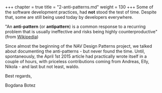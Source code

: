 +++
chapter = true
title = "2-anti-patterns.md"
weight = 130
+++
Some of the software development practices, had **not** stood the test of time. Despite that, some are still being used today by developers everywhere.

"An **anti-pattern** (or **antipattern**) is a common response to a recurring problem that is usually ineffective and risks being highly counterproductive" (from [Wikipedia][anchor0])

Since almost the beginning of the NAV Design Patterns project, we talked about documenting the anti-patterns - but never found the time. Until, spontaneously, the April 1st 2015 article had practically wrote itself in a couple of hours, with priceless contributions coming from Andreas, Elly, Nikola - and last but not least, waldo. 

Best regards,

Bogdana Botez



[anchor0]: http://en.wikipedia.org/wiki/Anti-pattern
